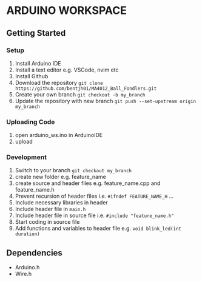 # ARDUINO WORKSPACE

## Getting Started

### Setup

1. Install Arduino IDE
2. Install a text editor e.g. VSCode, nvim etc
3. Install Github
4. Download the repository `git clone https://github.com/bentjh01/MA4012_Ball_Fondlers.git`
5. Create your own branch `git checkout -b my_branch`
6. Update the repository with new branch `git push --set-upstream origin my_branch`

### Uploading Code

1. open arduino_ws.ino in ArduinoIDE
2. upload

### Development

1. Switch to your branch `git checkout my_branch`
2. create new folder e.g. feature_name
3. create source and header files e.g. feature_name.cpp and feature_name.h
4. Prevent recursion of header files i.e. `#ifndef FEATURE_NAME_H` ...
5. Include necessary libraries in header
6. Include header file in `main.h`
7. Include header file in source file i.e. `#include "feature_name.h"`
8. Start coding in source file
9. Add functions and variables to header file e.g. `void blink_led(int duration)`

## Dependencies

- Arduino.h
- Wire.h
